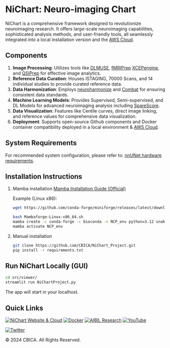 # NiChart: Neuro-imaging Chart

NiChart is a comprehensive framework designed to revolutionize neuroimaging research. It offers large-scale neuroimaging capabilities, sophisticated analysis methods, and user-friendly tools, all seamlessly integrated into a local installation version and the [AWS Cloud](https://neuroimagingchart.com/portal/).

## Components

1. **Image Processing**: Utilizes tools like [DLMUSE](https://github.com/CBICA/NiChart_DLMUSE), [fMRIPrep](https://github.com/nipreps/fmriprep) [XCEPengine](https://github.com/PennLINC/xcp_d), and [QSIPrep](https://github.com/PennLINC/qsiprep) for effective image analytics.
2. **Reference Data Curation**: Houses ISTAGING, 70000 Scans, and 14 individual studies to provide curated reference data.
3. **Data Harmonization**: Employs [neuroharmonize](https://github.com/rpomponio/neuroHarmonize) and [Combat](https://github.com/Zheng206/ComBatFam_Pipeline) for ensuring consistent data standards.
4. **Machine Learning Models**: Provides Supervised, Semi-supervised, and DL Models for advanced neuroimaging analysis including [SpareScore](https://github.com/CBICA/spare_score).
5. **Data Visualization**: Features like Centile curves, direct image linking, and reference values for comprehensive data visualization.
6. **Deployment**: Supports open-source Github components and Docker container compatibility deployed in a local environment & [AWS Cloud](https://aws.amazon.com/).


## System Requirements

For recommended system configuration, please refer to: [nnUNet hardware requirements](https://github.com/MIC-DKFZ/nnUNet/blob/master/documentation/installation_instructions.md#hardware-requirements).

## Installation Instructions

1. Mamba installation
    [Mamba Installation Guide (Official)](https://mamba.readthedocs.io/en/latest/installation/mamba-installation.html)

    Example (Linux x86):
    ```bash
    wget https://github.com/conda-forge/miniforge/releases/latest/download/Mambaforge-Linux-x86_64.sh

    bash Mambaforge-Linux-x86_64.sh
    mamba create -c conda-forge -c bioconda -n NCP_env python=3.12 snakemake
    mamba activate NCP_env
    ```
2. Manual installation
   ```bash
   git clone https://github.com/CBICA/NiChart_Project.git
   pip install -r requirements.txt
   ```

## Run NiChart Locally (GUI)
```bash
cd src/viewer/
streamlit run NiChartProject.py
```
The app will start in your localhost.

## Quick Links

[![NiChart Website & Cloud](https://img.shields.io/badge/-Website-blue?style=for-the-badge&logo=world&logoColor=white)](https://neuroimagingchart.com/) [![Docker](https://img.shields.io/badge/docker-%230db7ed.svg?style=for-the-badge&logo=docker&logoColor=white)](https://hub.docker.com/u/cbica) [![AIBIL Research](https://img.shields.io/badge/-Research-blue?style=for-the-badge&logo=google-scholar&logoColor=white)](https://aibil.med.upenn.edu/research/) [![YouTube](https://img.shields.io/badge/YouTube-%23FF0000.svg?style=for-the-badge&logo=YouTube&logoColor=white)](https://www.youtube.com/@NiChart-UPenn)

[![Twitter](https://img.shields.io/twitter/url/https/twitter.com/NiChart_AIBIL.svg?style=social&label=Follow%20%40NiChart_AIBIL)](https://x.com/NiChart_AIBIL)

© 2024 CBICA. All Rights Reserved.
